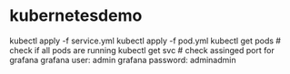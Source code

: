 # kubernetesdemo
kubectl apply -f service.yml
kubectl apply -f pod.yml
kubectl get pods # check if all pods are running
kubectl get svc # check assinged port for grafana
grafana user: admin
grafana password: adminadmin
